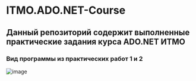 # ITMO.ADO.NET-Course
## Данный репозиторий содержит выполненные практические задания курса ADO.NET ИТМО
### Вид программы из практических работ 1 и 2
![image](https://user-images.githubusercontent.com/34028526/153712720-35a1704e-b676-460c-960a-12f20b8331f8.png)
